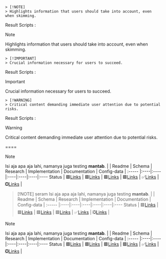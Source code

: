 
```
> [!NOTE] 
> Highlights information that users should take into account, even when skimming.
```
Result  Scripts :
> [!NOTE] 
> Highlights information that users should take into account, even when skimming.

```
> [!IMPORTANT] 
> Crucial information necessary for users to succeed.
```
Result  Scripts :
> [!IMPORTANT] 
> Crucial information necessary for users to succeed.

```
> [!WARNING] 
> Critical content demanding immediate user attention due to potential risks.
```
Result  Scripts :
> [!WARNING]
> Critical content demanding immediate user attention due to potential risks.


====

> [!NOTE] 
> Isi aja apa aja lahi, namanya juga testing **mantab**. 
> |  | Readme | Schema | Research | Implementation | Documentation | Config-data |
> :----- |:----|:----|:----|:----|:----|:----
>  Status | &#129001;[Links]() | &#129001;[Links]() | &#129001;[Links]() | &#129001;[Links]() | :white_check_mark:[Links]() | :negative_squared_cross_mark:[Links]() |

> [!NOTE] seram
> Isi aja apa aja lahi, namanya juga testing **mantab**. 
> |  | Readme | Schema | Research | Implementation | Documentation | Config-data |
> :----- |:----|:----|:----|:----|:----|:----
>  Status | &#129001;[Links]() | &#129001;[Links]() | &#129001;[Links]() | &#129001;[Links]() | :white_check_mark:[Links]() | :negative_squared_cross_mark:[Links]() |

> [!NOTE] 
> Isi aja apa aja lahi, namanya juga testing **mantab**. 
> |  | Readme | Schema | Research | Implementation | Documentation | Config-data |
> :----- |:----|:----|:----|:----|:----|:----
>  Status | &#129001;[Links]() | &#129001;[Links]() | &#129001;[Links]() | &#129001;[Links]() | :white_check_mark:[Links]() | :negative_squared_cross_mark:[Links]() |



